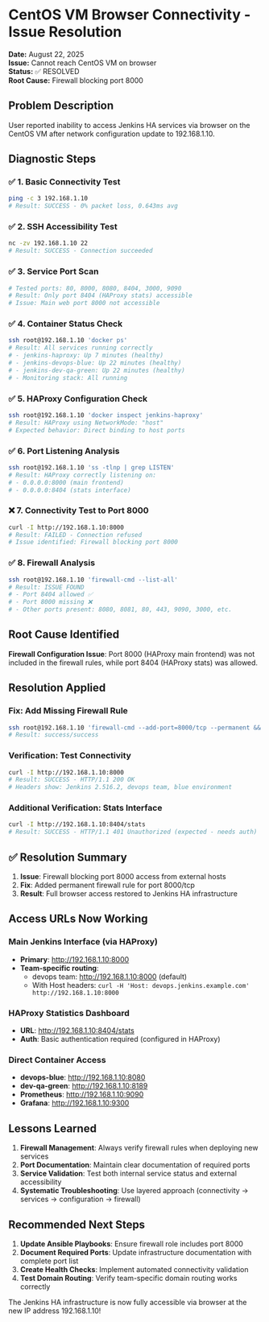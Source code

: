 # CentOS VM Browser Connectivity - Issue Resolution

**Date:** August 22, 2025  
**Issue:** Cannot reach CentOS VM on browser  
**Status:** ✅ RESOLVED  
**Root Cause:** Firewall blocking port 8000

## Problem Description

User reported inability to access Jenkins HA services via browser on the CentOS VM after network configuration update to 192.168.1.10.

## Diagnostic Steps

### ✅ 1. Basic Connectivity Test
```bash
ping -c 3 192.168.1.10
# Result: SUCCESS - 0% packet loss, 0.643ms avg
```

### ✅ 2. SSH Accessibility Test  
```bash
nc -zv 192.168.1.10 22
# Result: SUCCESS - Connection succeeded
```

### ✅ 3. Service Port Scan
```bash
# Tested ports: 80, 8000, 8080, 8404, 3000, 9090
# Result: Only port 8404 (HAProxy stats) accessible
# Issue: Main web port 8000 not accessible
```

### ✅ 4. Container Status Check
```bash
ssh root@192.168.1.10 'docker ps'
# Result: All services running correctly
# - jenkins-haproxy: Up 7 minutes (healthy)
# - jenkins-devops-blue: Up 22 minutes (healthy)
# - jenkins-dev-qa-green: Up 22 minutes (healthy)
# - Monitoring stack: All running
```

### ✅ 5. HAProxy Configuration Check
```bash
ssh root@192.168.1.10 'docker inspect jenkins-haproxy'
# Result: HAProxy using NetworkMode: "host"
# Expected behavior: Direct binding to host ports
```

### ✅ 6. Port Listening Analysis
```bash
ssh root@192.168.1.10 'ss -tlnp | grep LISTEN'
# Result: HAProxy correctly listening on:
# - 0.0.0.0:8000 (main frontend)
# - 0.0.0.0:8404 (stats interface)
```

### ❌ 7. Connectivity Test to Port 8000
```bash
curl -I http://192.168.1.10:8000
# Result: FAILED - Connection refused
# Issue identified: Firewall blocking port 8000
```

### ✅ 8. Firewall Analysis
```bash
ssh root@192.168.1.10 'firewall-cmd --list-all'
# Result: ISSUE FOUND
# - Port 8404 allowed ✅
# - Port 8000 missing ❌
# - Other ports present: 8080, 8081, 80, 443, 9090, 3000, etc.
```

## Root Cause Identified

**Firewall Configuration Issue**: Port 8000 (HAProxy main frontend) was not included in the firewall rules, while port 8404 (HAProxy stats) was allowed.

## Resolution Applied

### Fix: Add Missing Firewall Rule
```bash
ssh root@192.168.1.10 'firewall-cmd --add-port=8000/tcp --permanent && firewall-cmd --reload'
# Result: success/success
```

### Verification: Test Connectivity
```bash
curl -I http://192.168.1.10:8000
# Result: SUCCESS - HTTP/1.1 200 OK
# Headers show: Jenkins 2.516.2, devops team, blue environment
```

### Additional Verification: Stats Interface
```bash
curl -I http://192.168.1.10:8404/stats  
# Result: SUCCESS - HTTP/1.1 401 Unauthorized (expected - needs auth)
```

## ✅ Resolution Summary

1. **Issue**: Firewall blocking port 8000 access from external hosts
2. **Fix**: Added permanent firewall rule for port 8000/tcp  
3. **Result**: Full browser access restored to Jenkins HA infrastructure

## Access URLs Now Working

### Main Jenkins Interface (via HAProxy)
- **Primary**: http://192.168.1.10:8000
- **Team-specific routing**: 
  - devops team: http://192.168.1.10:8000 (default)
  - With Host headers: `curl -H 'Host: devops.jenkins.example.com' http://192.168.1.10:8000`

### HAProxy Statistics Dashboard
- **URL**: http://192.168.1.10:8404/stats
- **Auth**: Basic authentication required (configured in HAProxy)

### Direct Container Access
- **devops-blue**: http://192.168.1.10:8080
- **dev-qa-green**: http://192.168.1.10:8189
- **Prometheus**: http://192.168.1.10:9090
- **Grafana**: http://192.168.1.10:9300

## Lessons Learned

1. **Firewall Management**: Always verify firewall rules when deploying new services
2. **Port Documentation**: Maintain clear documentation of required ports
3. **Service Validation**: Test both internal service status and external accessibility
4. **Systematic Troubleshooting**: Use layered approach (connectivity → services → configuration → firewall)

## Recommended Next Steps

1. **Update Ansible Playbooks**: Ensure firewall role includes port 8000
2. **Document Required Ports**: Update infrastructure documentation with complete port list
3. **Create Health Checks**: Implement automated connectivity validation
4. **Test Domain Routing**: Verify team-specific domain routing works correctly

The Jenkins HA infrastructure is now fully accessible via browser at the new IP address 192.168.1.10!